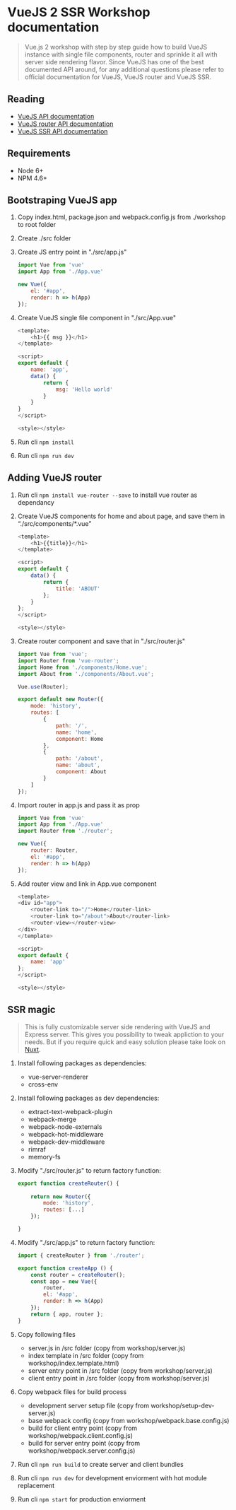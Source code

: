 # VueJS 2 SSR Workshop documentation

> Vue.js 2 workshop with step by step guide how to build VueJS instance with single file components, router and sprinkle it all with server side rendering flavor.
Since VueJS has one of the best documented API around, for any additional questions please refer to official documentation for VueJS, VueJS router and VueJS SSR.

## Reading
- [VueJS API documentation](https://vuejs.org/v2/api/)
- [VueJS router API documentation](https://router.vuejs.org/en/)
- [VueJS SSR API documentation](https://ssr.vuejs.org/en/)

## Requirements

- Node 6+
- NPM 4.6+

## Bootstraping VueJS app

1. Copy index.html, package.json and webpack.config.js from ./workshop to root folder

2. Create ./src folder

2. Create JS entry point in "./src/app.js"

    ```javascript
    import Vue from 'vue'
    import App from './App.vue'

    new Vue({
        el: '#app',
        render: h => h(App)
    });
    ```

3. Create VueJS single file component in "./src/App.vue"

    ```javascript
    <template>
        <h1>{{ msg }}</h1>
    </template>

    <script>
    export default {
        name: 'app',
        data() {
            return {
                msg: 'Hello world'
            }
        }
    }
    </script>

    <style></style>
    ```

4. Run cli `npm install`

5. Run cli `npm run dev`

## Adding VueJS router

1. Run cli `npm install vue-router --save` to install vue router as dependancy

2. Create VueJS components for home and about page, and save them in “./src/components/*.vue”

    ```javascript
    <template>
        <h1>{{title}}</h1>
    </template>

    <script>
    export default {
        data() {
            return {
                title: 'ABOUT'
            };
        }
    };
    </script>

    <style></style>
    ```

3. Create router component and save that in "./src/router.js"

    ```javascript
    import Vue from 'vue';
    import Router from 'vue-router';
    import Home from './components/Home.vue';
    import About from './components/About.vue';

    Vue.use(Router);

    export default new Router({
        mode: 'history',
        routes: [
            {
                path: '/',
                name: 'home',
                component: Home
            },
            {
                path: '/about',
                name: 'about',
                component: About
            }
        ]
    });
    ```

4. Import router in app.js and pass it as prop

    ```javascript
    import Vue from 'vue'
    import App from './App.vue'
    import Router from './router';

    new Vue({
        router: Router,
        el: '#app',
        render: h => h(App)
    });
    ```

5. Add router view and link in App.vue component

    ```javascript
    <template>
    <div id="app">    
        <router-link to="/">Home</router-link>
        <router-link to="/about">About</router-link>
        <router-view></router-view>
    </div>
    </template>

    <script>
    export default {
        name: 'app'
    };
    </script>

    <style></style>
    ```

## SSR magic

> This is fully customizable server side rendering with VueJS and Express server. This gives you possibility to tweak appliction to your needs. But if you require quick and easy solution please take look on [Nuxt](https://nuxtjs.org/).

1. Install following packages as dependencies:
    - vue-server-renderer
    - cross-env

2. Install following packages as dev dependencies:
    - extract-text-webpack-plugin
    - webpack-merge
    - webpack-node-externals
    - webpack-hot-middleware
    - webpack-dev-middleware
    - rimraf
    - memory-fs

3. Modify "./src/router.js" to return factory function:

    ```javascript
    export function createRouter() {
        
        return new Router({
            mode: 'history',
            routes: [...]
        });

    }
    ```

4. Modify "./src/app.js" to return factory function:

    ```javascript
    import { createRouter } from './router';

    export function createApp () {
        const router = createRouter();
        const app = new Vue({
            router,
            el: '#app',
            render: h => h(App)
        });
        return { app, router };
    }
    ```

5. Copy following files

    - server.js in /src folder (copy from workshop/server.js)
    - index template in /src folder (copy from workshop/index.template.html)
    - server entry point in /src folder (copy from workshop/server.js)
    - client entry point in /src folder (copy from workshop/server.js)

6. Copy webpack files for build process

    - development server setup file (copy from workshop/setup-dev-server.js)
    - base webpack config (copy from workshop/webpack.base.config.js)
    - build for client entry point (copy from workshop/webpack.client.config.js)
    - build for server entry point (copy from workshop/webpack.server.config.js)

7. Run cli `npm run build` to create server and client bundles

8. Run cli `npm run dev` for development enviorment with hot module replacement

9. Run cli `npm start` for production enviorment
